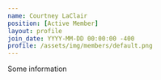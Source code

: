 ```yaml
---
name: Courtney LaClair
position: [Active Member]
layout: profile
join_date: YYYY-MM-DD 00:00:00 -400
profile: /assets/img/members/default.png
---
```

Some information